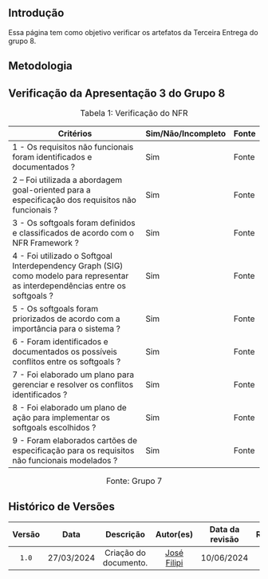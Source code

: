 ## Introdução

Essa página tem como objetivo verificar os artefatos da Terceira Entrega do grupo 8.

## Metodologia



## Verificação da Apresentação 3 do Grupo 8


<font size="3"><p style="text-align: center">Tabela 1: Verificação do NFR</p></font>

Critérios  | Sim/Não/Incompleto | Fonte
--------- | ------ | ------
1 - Os requisitos não funcionais foram identificados e documentados ? | Sim | Fonte
2 – Foi utilizada a abordagem goal-oriented para a especificação dos requisitos não funcionais ? | Sim | Fonte
3 - Os softgoals foram definidos e classificados de acordo com o NFR Framework ? | Sim | Fonte
4 - Foi utilizado o Softgoal Interdependency Graph (SIG) como modelo para representar as interdependências entre os softgoals ? | Sim | Fonte
5 - Os softgoals foram priorizados de acordo com a importância para o sistema ? | Sim | Fonte
6 - Foram identificados e documentados os possíveis conflitos entre os softgoals ? | Sim | Fonte
7 - Foi elaborado um plano para gerenciar e resolver os conflitos identificados ? | Sim | Fonte
8 - Foi elaborado um plano de ação para implementar os softgoals escolhidos ? | Sim | Fonte
9 - Foram elaborados cartões de especificação para os requisitos não funcionais modelados ? | Sim | Fonte

<font size="3"><p style="text-align: center">Fonte: Grupo 7</p></font>

## Histórico de Versões

| Versão | Data | Descrição | Autor(es) | Data da revisão | Revisor(es) |
| :--: | :--: | :--: | :--: | :--: | :--: |
|`1.0` | 27/03/2024 | Criação do documento. |[José Filipi](https://github.com/JoseFilipi) | 10/06/2024| 
